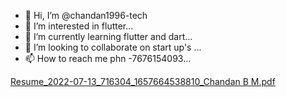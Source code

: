 - 👋 Hi, I’m @chandan1996-tech
- 👀 I’m interested in flutter...
- 🌱 I’m currently learning flutter and dart...
- 💞️ I’m looking to collaborate on start up's ...
- 📫 How to reach me phn -7676154093...

<!---
chandan1996-tech/chandan1996-tech is a ✨ special ✨ repository because its `README.md` (this file) appears on your GitHub profile.
You can click the Preview link to take a look at your changes.
--->
[Resume_2022-07-13_716304_1657664538810_Chandan B M.pdf](https://github.com/chandan1996-tech/chandan1996-tech/files/9173486/Resume_2022-07-13_716304_1657664538810_Chandan.B.M.pdf)
